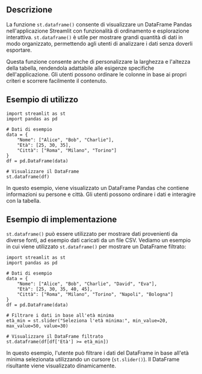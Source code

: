 ## Descrizione

La funzione `st.dataframe()` consente di visualizzare un DataFrame Pandas nell'applicazione Streamlit con funzionalità di ordinamento e esplorazione interattiva. `st.dataframe()` è utile per mostrare grandi quantità di dati in modo organizzato, permettendo agli utenti di analizzare i dati senza doverli esportare.

Questa funzione consente anche di personalizzare la larghezza e l'altezza della tabella, rendendola adattabile alle esigenze specifiche dell'applicazione. Gli utenti possono ordinare le colonne in base ai propri criteri e scorrere facilmente il contenuto.

## Esempio di utilizzo

```
import streamlit as st
import pandas as pd

# Dati di esempio
data = {
    "Nome": ["Alice", "Bob", "Charlie"],
    "Età": [25, 30, 35],
    "Città": ["Roma", "Milano", "Torino"]
}
df = pd.DataFrame(data)

# Visualizzare il DataFrame
st.dataframe(df)
```

In questo esempio, viene visualizzato un DataFrame Pandas che contiene informazioni su persone e città. Gli utenti possono ordinare i dati e interagire con la tabella.

## Esempio di implementazione

`st.dataframe()` può essere utilizzato per mostrare dati provenienti da diverse fonti, ad esempio dati caricati da un file CSV. Vediamo un esempio in cui viene utilizzato `st.dataframe()` per mostrare un DataFrame filtrato:

```
import streamlit as st
import pandas as pd

# Dati di esempio
data = {
    "Nome": ["Alice", "Bob", "Charlie", "David", "Eva"],
    "Età": [25, 30, 35, 40, 45],
    "Città": ["Roma", "Milano", "Torino", "Napoli", "Bologna"]
}
df = pd.DataFrame(data)

# Filtrare i dati in base all'età minima
età_min = st.slider("Seleziona l'età minima:", min_value=20, max_value=50, value=30)

# Visualizzare il DataFrame filtrato
st.dataframe(df[df['Età'] >= età_min])
```

In questo esempio, l'utente può filtrare i dati del DataFrame in base all'età minima selezionata utilizzando un cursore (`st.slider()`). Il DataFrame risultante viene visualizzato dinamicamente.